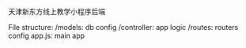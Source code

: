 天津新东方线上教学小程序后端

File structure:
/models: db config
/controller: app logic
/routes: routers config
app.js: main app
